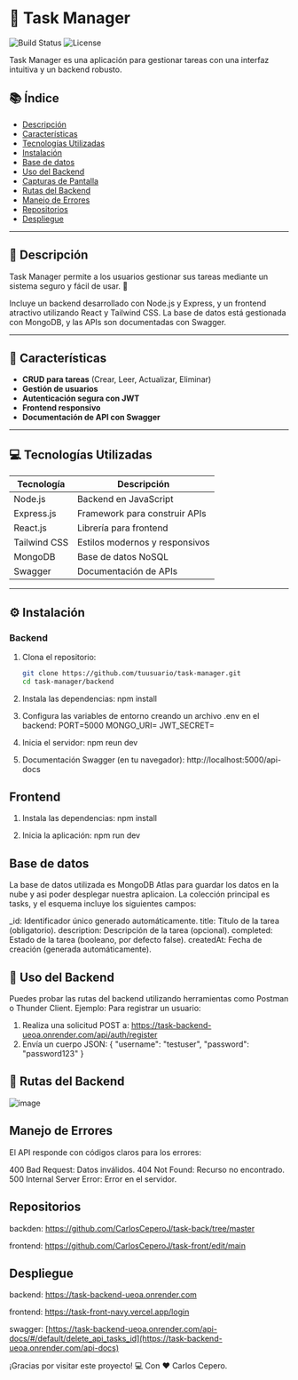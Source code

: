 # 🚀 Task Manager

![Build Status](https://img.shields.io/badge/build-passing-brightgreen)
![License](https://img.shields.io/badge/license-MIT-blue)

Task Manager es una aplicación para gestionar tareas con una interfaz intuitiva y un backend robusto.

## 📚 Índice
- [Descripción](#descripción)
- [Características](#características)
- [Tecnologías Utilizadas](#tecnologías-utilizadas)
- [Instalación](#instalación)
- [Base de datos](#base-de-datos)
- [Uso del Backend](#uso-del-backend)
- [Capturas de Pantalla](#capturas-de-pantalla)
- [Rutas del Backend](#rutas-del-backend)
- [Manejo de Errores](#manejo-de-errores)
- [Repositorios](#repositorios)
- [Despliegue](#despliegue)

---

## 📄 Descripción
Task Manager permite a los usuarios gestionar sus tareas mediante un sistema seguro y fácil de usar. 🚀

Incluye un backend desarrollado con Node.js y Express, y un frontend atractivo utilizando React y Tailwind CSS. La base de datos está gestionada con MongoDB, y las APIs son documentadas con Swagger.

---

## 🎯 Características
- **CRUD para tareas** (Crear, Leer, Actualizar, Eliminar)
- **Gestión de usuarios**
- **Autenticación segura con JWT**
- **Frontend responsivo**
- **Documentación de API con Swagger**

---

## 💻 Tecnologías Utilizadas
| Tecnología   | Descripción                     |
|--------------|---------------------------------|
| Node.js      | Backend en JavaScript          |
| Express.js   | Framework para construir APIs  |
| React.js     | Librería para frontend         |
| Tailwind CSS | Estilos modernos y responsivos |
| MongoDB      | Base de datos NoSQL            |
| Swagger      | Documentación de APIs          |

---

## ⚙️ Instalación

### **Backend**
1. Clona el repositorio:
   ```bash
   git clone https://github.com/tuusuario/task-manager.git
   cd task-manager/backend

2. Instala las dependencias:
    npm install

3. Configura las variables de entorno creando un archivo .env en el backend:
    PORT=5000
    MONGO_URI=<tu-URI-de-MongoDB>
    JWT_SECRET=<tu-clave-secreta>

4. Inicia el servidor:
    npm reun dev

5. Documentación Swagger (en tu navegador):
   http://localhost:5000/api-docs

## **Frontend**

1. Instala las dependencias:
   npm install

2. Inicia la aplicación:
   npm run dev

## **Base de datos**

La base de datos utilizada es MongoDB Atlas para guardar los datos en la nube y asi poder desplegar nuestra aplicaion. La colección principal es tasks, y el esquema incluye los siguientes campos:

_id: Identificador único generado automáticamente.
title: Título de la tarea (obligatorio).
description: Descripción de la tarea (opcional).
completed: Estado de la tarea (booleano, por defecto false).
createdAt: Fecha de creación (generada automáticamente).

   
## 🔧 Uso del Backend
Puedes probar las rutas del backend utilizando herramientas como Postman o Thunder Client.
Ejemplo: Para registrar un usuario:

1. Realiza una solicitud POST a:
  https://task-backend-ueoa.onrender.com/api/auth/register
2. Envía un cuerpo JSON:
{
  "username": "testuser",
  "password": "password123"
}

## 🔗 Rutas del Backend

![image](https://github.com/user-attachments/assets/aa352b0d-437d-42ea-90f6-2b8bba9ec4bb)

## Manejo de Errores
El API responde con códigos claros para los errores:

400 Bad Request: Datos inválidos.
404 Not Found: Recurso no encontrado.
500 Internal Server Error: Error en el servidor.

## Repositorios

backden: https://github.com/CarlosCeperoJ/task-back/tree/master

frontend: https://github.com/CarlosCeperoJ/task-front/edit/main

## Despliegue 

backend: https://task-backend-ueoa.onrender.com

frontend: https://task-front-navy.vercel.app/login

swagger: [https://task-backend-ueoa.onrender.com/api-docs/#/default/delete_api_tasks_id](https://task-backend-ueoa.onrender.com/api-docs)


¡Gracias por visitar este proyecto!
💻 Con ❤️ Carlos Cepero.
